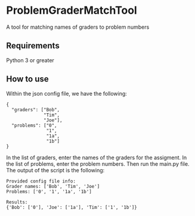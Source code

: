 # ProblemGraderMatchTool
A tool for matching names of graders to problem numbers

## Requirements
Python 3 or greater


## How to use
Within the json config file, we have the following: 
```
{
  "graders": ["Bob",
              "Tim",
              "Joe"],
  "problems": ["0",
               "1",
               "1a",
               "1b"]
}
```
In the list of graders, enter the names of the graders for the assigment. In the list of problems, enter 
the problem numbers. Then run the main.py file. The output of the script is the following:
```
Provided config file info: 
Grader names: ['Bob', 'Tim', 'Joe']
Problems: ['0', '1', '1a', '1b']

Results: 
{'Bob': ['0'], 'Joe': ['1a'], 'Tim': ['1', '1b']}
```